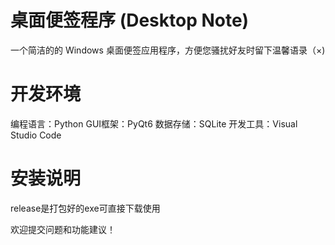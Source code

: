 # 桌面便签程序 (Desktop Note)

一个简洁的的 Windows 桌面便签应用程序，方便您骚扰好友时留下温馨语录（×)
# 开发环境
 编程语言：Python
 GUI框架：PyQt6
 数据存储：SQLite
 开发工具：Visual Studio Code

# 安装说明
release是打包好的exe可直接下载使用


欢迎提交问题和功能建议！
